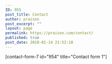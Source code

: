```yaml
---
ID: 955
post_title: Contact
author: praison
post_excerpt: ""
layout: page
permalink: https://praison.com/contact/
published: true
post_date: 2018-01-14 21:52:18
---
```

[contact-form-7 id="954" title="Contact form 1"]